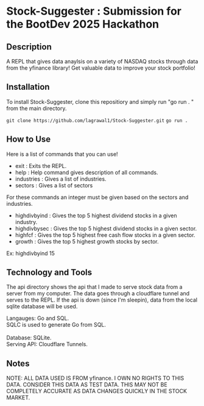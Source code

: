 # Stock-Suggester : Submission for the BootDev 2025 Hackathon

## Description
A REPL that gives data anaylsis on a variety of NASDAQ stocks through data from the yfinance library! Get valuable data to improve your stock portfolio!

## Installation
To install Stock-Suggester, clone this repositiory and simply run "go run . " from the main directory. 

``` git clone https://github.com/lagrawal1/Stock-Suggester.git ```
``` go run . ```

## How to Use
Here is a list of commands that you can use!
-  exit : Exits the REPL.
-  help : Help command gives description of all commands.
-  industries : Gives a list of industries.
-  sectors : Gives a list of sectors

For these commands an integer must be given based on the sectors and industries.
-  highdivbyind : Gives the top 5 highest dividend stocks in a given industry.
-  highdivbysec : Gives the top 5 highest dividend stocks in a given sector.
-  highfcf : Gives the top 5 highest free cash flow stocks in a given sector.
-  growth : Gives the top 5 highest growth stocks by sector.

Ex: highdivbyind 15



## Technology and Tools
The api directory shows the api that I made to serve stock data from a server from my computer. The data goes through a cloudflare tunnel and serves to the REPL. If the api is down (since I'm sleepin), data from the local sqlite database will be used. 

Langauges: Go and SQL.<br>
SQLC is used to generate Go from SQL.<br>  
Database: SQLite.<br>
Serving API: Cloudflare Tunnels.<br>


## Notes

NOTE: ALL DATA USED IS FROM yfinance. I OWN NO RIGHTS TO THIS DATA. CONSIDER THIS DATA AS TEST DATA. THIS MAY NOT BE COMPLETELY ACCURATE AS DATA CHANGES QUICKLY IN THE STOCK MARKET.

